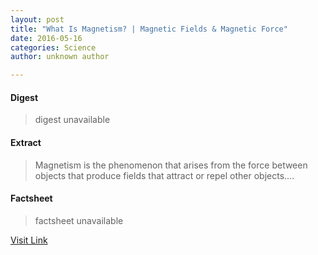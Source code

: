 ```yaml
---
layout: post
title: "What Is Magnetism? | Magnetic Fields & Magnetic Force"
date: 2016-05-16
categories: Science
author: unknown author

---
```



#### Digest
>digest unavailable

#### Extract
>Magnetism is the phenomenon that arises from the force between objects that produce fields that attract or repel other objects....

#### Factsheet
>factsheet unavailable

[Visit Link](http://www.livescience.com/38059-magnetism.html)


